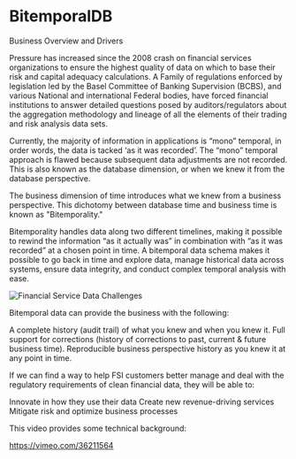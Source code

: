 # BitemporalDB

Business Overview and Drivers

Pressure has increased since the 2008 crash on financial services organizations to ensure the highest quality of data on which to base their risk and capital adequacy calculations. A Family of regulations enforced by legislation led by the Basel Committee of Banking Supervision (BCBS), and various National and international Federal bodies, have forced financial institutions to answer detailed questions posed by auditors/regulators about the aggregation methodology and lineage of all the elements of their trading and risk analysis data sets.

Currently, the majority of information in applications is “mono” temporal, in order words, the data is tacked ‘as it was recorded’.  The “mono” temporal approach is flawed because subsequent data adjustments are not recorded.  This is also known as the database dimension, or when we knew it from the database perspective.   

The business dimension of time introduces what we knew from a business perspective.  This dichotomy between database time and business time is known as "Bitemporality." 

Bitemporality handles data along two different timelines, making it possible to rewind the information “as it actually was” in combination with “as it was recorded” at a chosen point in time.  A bitemporal data schema makes it possible to go back in time and explore data, manage historical data across systems, ensure data integrity, and conduct complex temporal analysis with ease.


![Financial Service Data Challenges](https://github.com/BitemporalDatabase/BitemporalDB/blob/master/Capture.PNG)


Bitemporal data can provide the business with the following:

A complete history (audit trail) of what you knew and when you knew it.
Full support for corrections (history of corrections to past, current & future business time).
Reproducible business perspective history as you knew it at any point in time.

If we can find a way to help FSI customers better manage and deal with the regulatory requirements of clean financial data, they will be able to:

Innovate in how they use their data
Create new revenue-driving services
Mitigate risk and optimize business processes
 

This video provides some technical background:

https://vimeo.com/36211564

 
